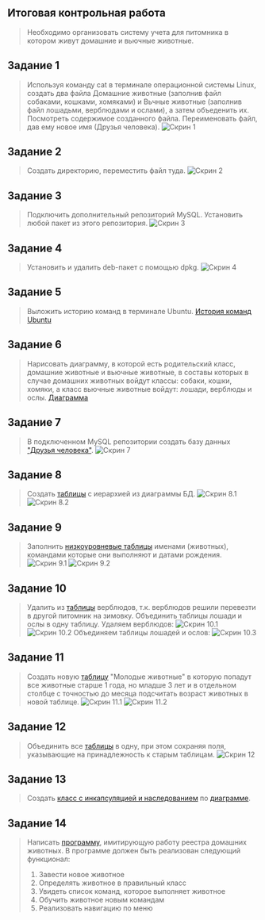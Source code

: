 ## Итоговая контрольная работа
   > Необходимо организовать систему учета для питомника в котором живут домашние и вьючные животные.

## Задание 1
   > Используя команду cat в терминале операционной системы Linux, создать два файла Домашние животные (заполнив файл собаками, кошками, хомяками) и Вьчные животные (заполнив файл лошадьми, верблюдами и ослами), а затем объеденить их. Посмотреть содержимое созданного файла. Переименовать файл, дав ему новое имя (Друзья человека).
   > ![Скрин 1](https://github.com/OlegShuliak/ShuliakOleg_FinalControlWork/raw/main/ScreenShots/Task1.png)

## Задание 2
   > Создать директорию, переместить файл туда.
   > ![Скрин 2](https://github.com/OlegShuliak/ShuliakOleg_FinalControlWork/raw/main/ScreenShots/Task2.png)

## Задание 3
   > Подключить дополнительный репозиторий MySQL. Установить любой пакет из этого репозитория.
   > ![Скрин 3](https://github.com/OlegShuliak/ShuliakOleg_FinalControlWork/raw/main/ScreenShots/Task3.png)

## Задание 4
   > Установить и удалить deb-пакет с помощью dpkg.
   > ![Скрин 4](https://github.com/OlegShuliak/ShuliakOleg_FinalControlWork/raw/main/ScreenShots/Task4.png)

## Задание 5 
> Выложить историю команд в терминале Ubuntu.
> [История команд Ubuntu](https://github.com/OlegShuliak/ShuliakOleg_FinalControlWork/raw/main/HistoryUbuntu.md)

## Задание 6
   > Нарисовать диаграмму, в которой есть родительский класс, домашние животные и вьючные животные, в составы которых в случае домашних животных войдут классы: собаки, кошки, хомяки, а класс вьючные животные войдут: лошади, верблюды и ослы.
   > [Диаграмма](https://app.diagrams.net/?libs=general;uml#G13NNZ9r5TgsWndU_mt_ru2zwfHt-ol6I4)
   
## Задание 7
   > В подключенном MySQL репозитории создать базу данных ["Друзья человека"](https://github.com/OlegShuliak/ShuliakOleg_FinalControlWork/raw/main/HumanFriendsBase.sql).
   > ![Скрин 7](https://github.com/OlegShuliak/ShuliakOleg_FinalControlWork/raw/main/ScreenShots/Task7.png)
   
## Задание 8
   > Создать [таблицы](https://github.com/OlegShuliak/ShuliakOleg_FinalControlWork/raw/main/HumanFriendsBase.sql) с иерархией из диаграммы БД.
   > ![Скрин 8.1](https://github.com/OlegShuliak/ShuliakOleg_FinalControlWork/raw/main/ScreenShots/Task8.1.png)
   > ![Скрин 8.2](https://github.com/OlegShuliak/ShuliakOleg_FinalControlWork/raw/main/ScreenShots/Task8.2.png)

## Задание 9
   > Заполнить [низкоуровневые таблицы](https://github.com/OlegShuliak/ShuliakOleg_FinalControlWork/raw/main/HumanFriendsBase.sql) именами (животных), командами которые они выполняют и датами рождения.
   > ![Скрин 9.1](https://github.com/OlegShuliak/ShuliakOleg_FinalControlWork/raw/main/ScreenShots/Task9.1.png)
   > ![Скрин 9.2](https://github.com/OlegShuliak/ShuliakOleg_FinalControlWork/raw/main/ScreenShots/Task9.2.png) 

## Задание 10
   > Удалить из [таблицы](https://github.com/OlegShuliak/ShuliakOleg_FinalControlWork/raw/main/HumanFriendsBase.sql) верблюдов, т.к. верблюдов решили перевезти в другой питомник на зимовку. Объединить таблицы лошади и ослы в одну таблицу.
   > Удаляем верблюдов:
   > ![Скрин 10.1](https://github.com/OlegShuliak/ShuliakOleg_FinalControlWork/raw/main/ScreenShots/Task10.1.png) ![Скрин 10.2](https://github.com/OlegShuliak/ShuliakOleg_FinalControlWork/raw/main/ScreenShots/Task10.2.png)
   > Объединяем таблицы лошадей и ослов:
   > ![Скрин 10.3](https://github.com/OlegShuliak/ShuliakOleg_FinalControlWork/raw/main/ScreenShots/Task10.3.png)

## Задание 11
   > Создать новую [таблицу](https://github.com/OlegShuliak/ShuliakOleg_FinalControlWork/raw/main/HumanFriendsBase.sql) "Молодые животные" в которую  попадут все животные старше 1 года, но младше 3 лет и в отдельном столбце с точностью до месяца подсчитать возраст животных в новой таблице.
   > ![Скрин 11.1](https://github.com/OlegShuliak/ShuliakOleg_FinalControlWork/raw/main/ScreenShots/Task11.1.png)
   > ![Скрин 11.2](https://github.com/OlegShuliak/ShuliakOleg_FinalControlWork/raw/main/ScreenShots/Task11.2.png)

## Задание 12
   > Объединить все [таблицы](https://github.com/OlegShuliak/ShuliakOleg_FinalControlWork/raw/main/HumanFriendsBase.sql) в одну, при этом сохраняя поля, указывающие на принадлежность к старым таблицам.
   > ![Скрин 12](https://github.com/OlegShuliak/ShuliakOleg_FinalControlWork/raw/main/ScreenShots/Task12.png)

## Задание 13
   > Создать [класс с инкапсуляцией и наследованием](https://github.com/OlegShuliak/ShuliakOleg_FinalControlWork/raw/main/src/model) по [диаграмме](https://app.diagrams.net/?libs=general;uml#G13NNZ9r5TgsWndU_mt_ru2zwfHt-ol6I4).
   
## Задание 14
   > Написать [программу](https://github.com/OlegShuliak/ShuliakOleg_FinalControlWork/raw/main/src/Program.java), имитирующую работу реестра домашних животных.
   > В программе должен быть реализован следующий функционал:
   > 1. Завести новое животное
   > 2. Определять животное в правильный класс
   > 3. Увидеть список команд, которое выполняет животное
   > 4. Обучить животное новым командам
   > 5. Реализовать навигацию по меню



